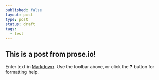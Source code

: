 ```yaml
---
published: false
layout: post
type: post
status: draft
tags:
  - test
---
```

## This is a post from prose.io!

Enter text in [Markdown](http://daringfireball.net/projects/markdown/). Use the toolbar above, or click the **?** button for formatting help.
